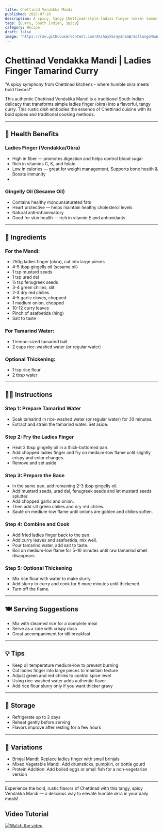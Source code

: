 ```yaml
---
title: Chettinad Vendakka Mandi  
published: 2025-07-28  
description: A spicy, tangy Chettinad-style ladies finger (okra) tamarind curry cooked with bold spices and gingelly oil. Perfect with rice, dosa, or chapati.  
tags: [Curry, South Indian, Spicy]  
category: Recipe  
draft: false  
image: "https://raw.githubusercontent.com/AkshayNarayananB/SollungoMaami/master/images/vendakai.png"
---
```


#  Chettinad Vendakka Mandi | Ladies Finger Tamarind Curry

"A spicy symphony from Chettinad kitchens - where humble okra meets bold flavors!"

This authentic Chettinad Vendakka Mandi is a traditional South Indian delicacy that transforms simple ladies finger (okra) into a flavorful, tangy curry. This rustic dish embodies the essence of Chettinad cuisine with its bold spices and traditional cooking methods.

---

## 🌿 Health Benefits

### Ladies Finger (Vendakka/Okra)
- High in fiber — promotes digestion and helps control blood sugar  
- Rich in vitamins C, K, and folate  
- Low in calories — great for weight management, Supports bone health & Boosts immunity
- 
### Gingelly Oil (Sesame Oil)
- Contains healthy monounsaturated fats  
- Heart protective — helps maintain healthy cholesterol levels  
- Natural anti-inflammatory  
- Good for skin health — rich in vitamin E and antioxidants  

---

## 🛒 Ingredients

### For the Mandi:
- 250g ladies finger (okra), cut into large pieces  
- 4-5 tbsp gingelly oil (sesame oil)  
- 1 tsp mustard seeds  
- 1 tsp urad dal  
- ½ tsp fenugreek seeds  
- 3-4 green chilies, slit  
- 2-3 dry red chilies  
- 4-5 garlic cloves, chopped  
- 1 medium onion, chopped  
- 10-12 curry leaves  
- Pinch of asafoetida (hing)  
- Salt to taste  

### For Tamarind Water:
- 1 lemon-sized tamarind ball  
- 2 cups rice-washed water (or regular water)  

### Optional Thickening:
- 1 tsp rice flour  
- 2 tbsp water  

---

## 👩‍🍳 Instructions

### Step 1: Prepare Tamarind Water  
- Soak tamarind in rice-washed water (or regular water) for 30 minutes.  
- Extract and strain the tamarind water. Set aside.

### Step 2: Fry the Ladies Finger  
- Heat 2 tbsp gingelly oil in a thick-bottomed pan.  
- Add chopped ladies finger and fry on medium-low flame until slightly crispy and color changes.  
- Remove and set aside.

### Step 3: Prepare the Base  
- In the same pan, add remaining 2-3 tbsp gingelly oil.  
- Add mustard seeds, urad dal, fenugreek seeds and let mustard seeds splutter.  
- Add chopped garlic and onion.  
- Then add slit green chilies and dry red chilies.  
- Sauté on medium-low flame until onions are golden and chilies soften.

### Step 4: Combine and Cook  
- Add fried ladies finger back to the pan.  
- Add curry leaves and asafoetida, mix well.  
- Pour tamarind water, add salt to taste.  
- Boil on medium-low flame for 5–10 minutes until raw tamarind smell disappears.

### Step 5: Optional Thickening  
- Mix rice flour with water to make slurry.  
- Add slurry to curry and cook for 5 more minutes until thickened.  
- Turn off the flame.

---

## 🍽️ Serving Suggestions

- Mix with steamed rice for a complete meal  
- Serve as a side with crispy dosa  
- Great accompaniment for idli breakfast  

---

## 💡 Tips

- Keep oil temperature medium-low to prevent burning  
- Cut ladies finger into large pieces to maintain texture  
- Adjust green and red chilies to control spice level  
- Using rice-washed water adds authentic flavor  
- Add rice flour slurry only if you want thicker gravy  

---

## 🧊 Storage

- Refrigerate up to 2 days  
- Reheat gently before serving  
- Flavors improve after resting for a few hours  

---

## 🔄 Variations

- Brinjal Mandi: Replace ladies finger with small brinjals  
- Mixed Vegetable Mandi: Add drumsticks, pumpkin, or bottle gourd  
- Protein Addition: Add boiled eggs or small fish for a non-vegetarian version  

---

Experience the bold, rustic flavors of Chettinad with this tangy, spicy Vendakka Mandi — a delicious way to elevate humble okra in your daily meals!



## Video Tutorial

[![Watch the video](https://img.youtube.com/vi/VIDEO_ID/0.jpg)](https://youtu.be/Fleui6v9_lE?si=zs5RpwQ9ESCrYuKo)
